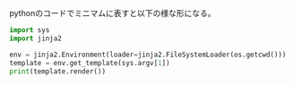 pythonのコードでミニマムに表すと以下の様な形になる。

```python
import sys
import jinja2

env = jinja2.Environment(loader=jinja2.FileSystemLoader(os.getcwd()))
template = env.get_template(sys.argv[1])
print(template.render())
```

